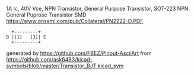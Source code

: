 1A Ic, 40V Vce, NPN Transistor, General Purpose Transistor, SOT-223
NPN General Puprose Transistor SMD
https://www.onsemi.com/pub/Collateral/PN2222-D.PDF


	  +---------+
	B |[1]   [3]| E
	  +---------+


generated by https://github.com/FBEZ/Pinout-AsciiArt from https://github.com/ask6483/kicad-symbols/blob/master/Transistor_BJT.kicad_sym